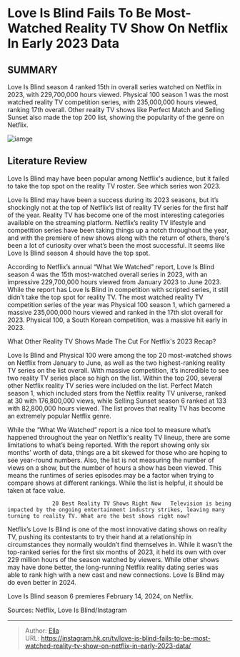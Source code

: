 # Love Is Blind Fails To Be Most-Watched Reality TV Show On Netflix In Early 2023 Data


## SUMMARY 



  Love Is Blind season 4 ranked 15th in overall series watched on Netflix in 2023, with 229,700,000 hours viewed.   Physical 100 season 1 was the most watched reality TV competition series, with 235,000,000 hours viewed, ranking 17th overall.   Other reality TV shows like Perfect Match and Selling Sunset also made the top 200 list, showing the popularity of the genre on Netflix.  

![iamge](https://static1.srcdn.com/wordpress/wp-content/uploads/2023/09/victoria-will-publish-why-love-is-blind-should-replace-hosts-nick-vanessa-lachey-with-whom.jpg)

## Literature Review
Love Is Blind may have been popular among Netflix&#39;s audience, but it failed to take the top spot on the reality TV roster. See which series won 2023.




Love Is Blind may have been a success during its 2023 seasons, but it’s shockingly not at the top of Netflix’s list of reality TV series for the first half of the year. Reality TV has become one of the most interesting categories available on the streaming platform. Netflix’s reality TV lifestyle and competition series have been taking things up a notch throughout the year, and with the premiere of new shows along with the return of others, there&#39;s been a lot of curiosity over what’s been the most successful. It seems like Love Is Blind season 4 should have the top spot.




According to Netflix’s annual “What We Watched” report, Love Is Blind season 4 was the 15th most-watched overall series in 2023, with an impressive 229,700,000 hours viewed from January 2023 to June 2023. While the report has Love Is Blind in competition with scripted series, it still didn’t take the top spot for reality TV. The most watched reality TV competition series of the year was Physical 100 season 1, which garnered a massive 235,000,000 hours viewed and ranked in the 17th slot overall for 2023. Physical 100, a South Korean competition, was a massive hit early in 2023.


 What Other Reality TV Shows Made The Cut For Netflix&#39;s 2023 Recap? 
          

Love Is Blind and Physical 100 were among the top 20 most-watched shows on Netflix from January to June, as well as the two highest-ranking reality TV series on the list overall. With massive competition, it’s incredible to see two reality TV series place so high on the list. Within the top 200, several other Netflix reality TV series were included on the list. Perfect Match season 1, which included stars from the Netflix reality TV universe, ranked at 30 with 176,800,000 views, while Selling Sunset season 6 ranked at 133 with 82,800,000 hours viewed. The list proves that reality TV has become an extremely popular Netflix genre.





 

While the “What We Watched” report is a nice tool to measure what’s happened throughout the year on Netflix&#39;s reality TV lineup, there are some limitations to what’s being reported. With the report showing only six months&#39; worth of data, things are a bit skewed for those who are hoping to see year-round numbers. Also, the list is not measuring the number of views on a show, but the number of hours a show has been viewed. This means the runtimes of series episodes may be a factor when trying to compare shows at different rankings. While the list is helpful, it should be taken at face value.

                  20 Best Reality TV Shows Right Now   Television is being impacted by the ongoing entertainment industry strikes, leaving many turning to reality TV. What are the best shows right now?    




Netflix’s Love Is Blind is one of the most innovative dating shows on reality TV, pushing its contestants to try their hand at a relationship in circumstances they normally wouldn’t find themselves in. While it wasn’t the top-ranked series for the first six months of 2023, it held its own with over 229 million hours of the season watched by viewers. While other shows may have done better, the long-running Netflix reality dating series was able to rank high with a new cast and new connections. Love Is Blind may do even better in 2024.

Love Is Blind season 6 premieres February 14, 2024, on Netflix.

Sources: Netflix, Love Is Blind/Instagram



---

> Author: [Ella](https://instagram.hk.cn/)  
> URL: https://instagram.hk.cn/tv/love-is-blind-fails-to-be-most-watched-reality-tv-show-on-netflix-in-early-2023-data/  

